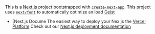 This is a [Next.js](https://nextjs.rg) project bootstrapped with [`create-next-app`](https://nextjs.org/docs/app/api-reference/cli/create-next-app).
This project uses [`next/font`](https://nextjs.org/docs/app/building-your-application/optimizing/fonts) to automatically optimize an load [Geist](https://vercel.com/font)

- [Next.js Docume
The easiest way to deploy your Nex.js the [Vercel Platform](https://vercel.com/new?utm_medium=defaulttemplate&filter=next.js&utm_source=create-next-app&utm_campaign=create-next-app-readme)
Check out our [Next.js deployment documentation](https://nextjs.org/docs/app/building-your-application/deploying)
